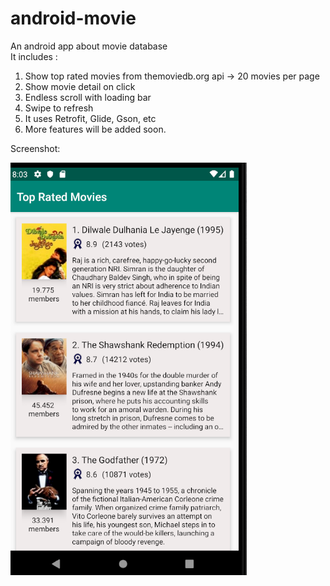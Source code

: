 # android-movie
An android app about movie database
<br>
It includes : 
<br>
1. Show top rated movies from themoviedb.org api -> 20 movies per page
2. Show movie detail on click
2. Endless scroll with loading bar
3. Swipe to refresh
4. It uses Retrofit, Glide, Gson, etc
5. More features will be added soon.

Screenshot: 

![top rated movies screenshot](https://github.com/Kahfi123/android-movie/blob/master/screenshot/ss_top_rated_movies.png)

